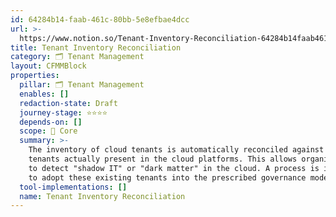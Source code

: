 ```yaml
---
id: 64284b14-faab-461c-80bb-5e8efbae4dcc
url: >-
  https://www.notion.so/Tenant-Inventory-Reconciliation-64284b14faab461c80bb5e8efbae4dcc
title: Tenant Inventory Reconciliation
category: 🗂 Tenant Management
layout: CFMMBlock
properties:
  pillar: 🗂 Tenant Management
  enables: []
  redaction-state: Draft
  journey-stage: ⭐️⭐️⭐️⭐️
  depends-on: []
  scope: 🏢 Core
  summary: >-
    The inventory of cloud tenants is automatically reconciled against the
    tenants actually present in the cloud platforms. This allows organizations
    to detect "shadow IT" or "dark matter" in the cloud. A process is in place
    to adopt these existing tenants into the prescribed governance model. 
  tool-implementations: []
  name: Tenant Inventory Reconciliation
---
```


